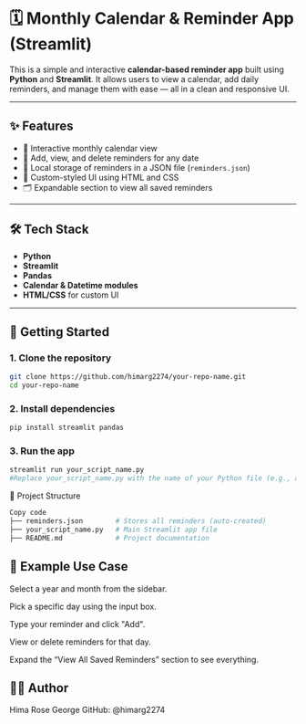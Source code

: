 # 🗓️ Monthly Calendar & Reminder App (Streamlit)

This is a simple and interactive **calendar-based reminder app** built using **Python** and **Streamlit**. It allows users to view a calendar, add daily reminders, and manage them with ease — all in a clean and responsive UI.

---

## ✨ Features

- 📅 Interactive monthly calendar view
- 📝 Add, view, and delete reminders for any date
- 💾 Local storage of reminders in a JSON file (`reminders.json`)
- 🎨 Custom-styled UI using HTML and CSS
- 🗂️ Expandable section to view all saved reminders

---

## 🛠️ Tech Stack

- **Python**
- **Streamlit**
- **Pandas**
- **Calendar & Datetime modules**
- **HTML/CSS** for custom UI

---

## 🚀 Getting Started

### 1. Clone the repository

```bash
git clone https://github.com/himarg2274/your-repo-name.git
cd your-repo-name
```
### 2. Install dependencies
```bash
pip install streamlit pandas
```
### 3. Run the app
```bash
streamlit run your_script_name.py
#Replace your_script_name.py with the name of your Python file (e.g., app.py).
```

📂 Project Structure
```bash
Copy code
├── reminders.json        # Stores all reminders (auto-created)
├── your_script_name.py   # Main Streamlit app file
├── README.md             # Project documentation
```
## 📌 Example Use Case
Select a year and month from the sidebar.

Pick a specific day using the input box.

Type your reminder and click "Add".

View or delete reminders for that day.

Expand the “View All Saved Reminders” section to see everything.

## 🧑‍💻 Author
Hima Rose George
GitHub: @himarg2274
